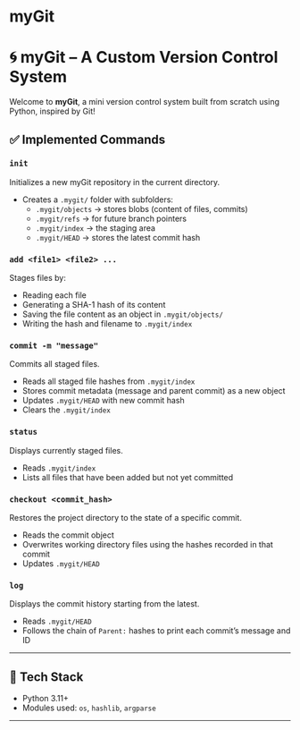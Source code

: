# myGit
# 🌀 myGit – A Custom Version Control System

Welcome to **myGit**, a mini version control system built from scratch using Python, inspired by Git!


## ✅ Implemented Commands

### `init`
Initializes a new myGit repository in the current directory.

- Creates a `.mygit/` folder with subfolders:
  - `.mygit/objects` → stores blobs (content of files, commits)
  - `.mygit/refs` → for future branch pointers
  - `.mygit/index` → the staging area
  - `.mygit/HEAD` → stores the latest commit hash

### `add <file1> <file2> ...`
Stages files by:
- Reading each file
- Generating a SHA-1 hash of its content
- Saving the file content as an object in `.mygit/objects/`
- Writing the hash and filename to `.mygit/index`

### `commit -m "message"`
Commits all staged files.
- Reads all staged file hashes from `.mygit/index`
- Stores commit metadata (message and parent commit) as a new object
- Updates `.mygit/HEAD` with new commit hash
- Clears the `.mygit/index`

### `status`
Displays currently staged files.
- Reads `.mygit/index`
- Lists all files that have been added but not yet committed

### `checkout <commit_hash>`
Restores the project directory to the state of a specific commit.
- Reads the commit object
- Overwrites working directory files using the hashes recorded in that commit
- Updates `.mygit/HEAD`

### `log`
Displays the commit history starting from the latest.
- Reads `.mygit/HEAD`
- Follows the chain of `Parent:` hashes to print each commit’s message and ID

---

## 🔧 Tech Stack
- Python 3.11+
- Modules used: `os`, `hashlib`, `argparse`

---

